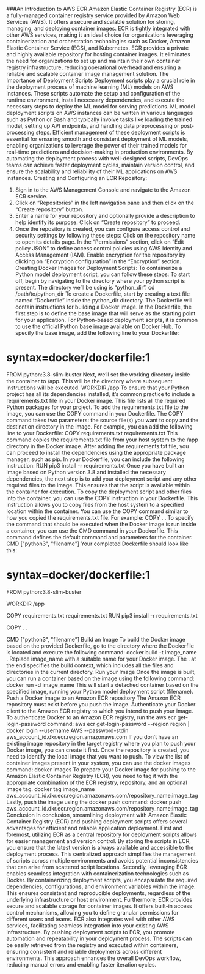 ###An Introduction to AWS ECR
Amazon Elastic Container Registry (ECR) is a fully-managed container registry service provided by Amazon Web Services (AWS). It offers a secure and scalable solution for storing, managing, and deploying container images. ECR is tightly integrated with other AWS services, making it an ideal choice for organizations leveraging containerization and orchestration technologies such as Docker, Amazon Elastic Container Service (ECS), and Kubernetes.
ECR provides a private and highly available repository for hosting container images. It eliminates the need for organizations to set up and maintain their own container registry infrastructure, reducing operational overhead and ensuring a reliable and scalable container image management solution.
The Importance of Deployment Scripts
Deployment scripts play a crucial role in the deployment process of machine learning (ML) models on AWS instances. These scripts automate the setup and configuration of the runtime environment, install necessary dependencies, and execute the necessary steps to deploy the ML model for serving predictions. ML model deployment scripts on AWS instances can be written in various languages such as Python or Bash and typically involve tasks like loading the trained model, setting up API endpoints, and handling data preprocessing or post-processing steps.
Efficient management of these deployment scripts is essential for ensuring smooth and consistent deployment of ML models, enabling organizations to leverage the power of their trained models for real-time predictions and decision-making in production environments. By automating the deployment process with well-designed scripts, DevOps teams can achieve faster deployment cycles, maintain version control, and ensure the scalability and reliability of their ML applications on AWS instances.
Creating and Configuring an ECR Repository:
1. Sign in to the AWS Management Console and navigate to the Amazon ECR service.
2. Click on “Repositories” in the left navigation pane and then click on the “Create repository” button.
3. Enter a name for your repository and optionally provide a description to help identify its purpose. Click on “Create repository” to proceed.
4. Once the repository is created, you can configure access control and security settings by following these steps:
Click on the repository name to open its details page.
In the “Permissions” section, click on “Edit policy JSON” to define access control policies using AWS Identity and Access Management (IAM).
Enable encryption for the repository by clicking on “Encryption configuration” in the “Encryption” section.
Creating Docker Images for Deployment Scripts:
To containerize a Python model deployment script, you can follow these steps:
To start off, begin by navigating to the directory where your python script is present. The directory we’ll be using is “python_dir”.
cd /path/to/python_dir
To create a Dockerfile, start by creating a text file named “Dockerfile” inside the python_dir directory. The Dockerfile will contain instructions for building a Docker image.
In the Dockerfile, the first step is to define the base image that will serve as the starting point for your application. For Python-based deployment scripts, it is common to use the official Python base image available on Docker Hub.
To specify the base image, add the following line to your Dockerfile:
# syntax=docker/dockerfile:1
FROM python:3.8-slim-buster
Next, we’ll set the working directory inside the container to /app. This will be the directory where subsequent instructions will be executed.
WORKDIR /app
To ensure that your Python project has all its dependencies installed, it’s common practice to include a requirements.txt file in your Docker image. This file lists all the required Python packages for your project.
To add the requirements.txt file to the image, you can use the COPY command in your Dockerfile. The COPY command takes two parameters: the source file(s) you want to copy and the destination directory in the image.
For example, you can add the following line to your Dockerfile:
COPY requirements.txt requirements.txt
This command copies the requirements.txt file from your host system to the /app directory in the Docker image.
After adding the requirements.txt file, you can proceed to install the dependencies using the appropriate package manager, such as pip. In your Dockerfile, you can include the following instruction:
RUN pip3 install -r requirements.txt
Once you have built an image based on Python version 3.8 and installed the necessary dependencies, the next step is to add your deployment script and any other required files to the image. This ensures that the script is available within the container for execution.
To copy the deployment script and other files into the container, you can use the COPY instruction in your Dockerfile. This instruction allows you to copy files from the host system to a specified location within the container.
You can use the COPY command similar to how you copied the requirements.txt file. For example:
COPY . .
To specify the command that should be executed when the Docker image is run inside a container, you can use the CMD command in your Dockerfile. This command defines the default command and parameters for the container.
CMD ["python3", "filename"]
Your completed Dockerfile should look like this:
# syntax=docker/dockerfile:1

FROM python:3.8-slim-buster

WORKDIR /app

COPY requirements.txt requirements.txt
RUN pip3 install -r requirements.txt

COPY . .

CMD ["python3", "filename"]
Build an Image
To build the Docker image based on the provided Dockerfile, go to the directory where the Dockerfile is located and execute the following command:
docker build -t image_name .
Replace image_name with a suitable name for your Docker image. The . at the end specifies the build context, which includes all the files and directories in the current directory.
Run your Image
Once the image is built, you can run a container based on the image using the following command:
docker run -d image_name
This will start a detached container based on the specified image, running your Python model deployment script (filename).
Push a Docker image to an Amazon ECR repository
The Amazon ECR repository must exist before you push the image.
Authenticate your Docker client to the Amazon ECR registry to which you intend to push your image. To authenticate Docker to an Amazon ECR registry, run the aws ecr get-login-password command:
aws ecr get-login-password --region region | docker login --username AWS --password-stdin aws_account_id.dkr.ecr.region.amazonaws.com
If you don’t have an existing image repository in the target registry where you plan to push your Docker image, you can create it first. Once the repository is created, you need to identify the local image that you want to push. To view the list of container images present in your system, you can use the docker images command:
docker images
To prepare your Docker image for pushing to the Amazon Elastic Container Registry (ECR), you need to tag it with the appropriate combination of the ECR registry, repository, and an optional image tag.
docker tag image_name aws_account_id.dkr.ecr.region.amazonaws.com/repository_name:image_tag
Lastly, push the image using the docker push command:
docker push aws_account_id.dkr.ecr.region.amazonaws.com/repository_name:image_tag
Conclusion
In conclusion, streamlining deployment with Amazon Elastic Container Registry (ECR) and pushing deployment scripts offers several advantages for efficient and reliable application deployment.
First and foremost, utilizing ECR as a central repository for deployment scripts allows for easier management and version control. By storing the scripts in ECR, you ensure that the latest version is always available and accessible to the deployment process. This centralized approach simplifies the management of scripts across multiple environments and avoids potential inconsistencies that can arise from scattered script locations.
Secondly, leveraging ECR enables seamless integration with containerization technologies such as Docker. By containerizing deployment scripts, you encapsulate the required dependencies, configurations, and environment variables within the image. This ensures consistent and reproducible deployments, regardless of the underlying infrastructure or host environment.
Furthermore, ECR provides secure and scalable storage for container images. It offers built-in access control mechanisms, allowing you to define granular permissions for different users and teams. ECR also integrates well with other AWS services, facilitating seamless integration into your existing AWS infrastructure.
By pushing deployment scripts to ECR, you promote automation and repeatability in your deployment process. The scripts can be easily retrieved from the registry and executed within containers, ensuring consistent and reliable deployments across different environments. This approach enhances the overall DevOps workflow, reducing manual errors and enabling faster iteration cycles.
